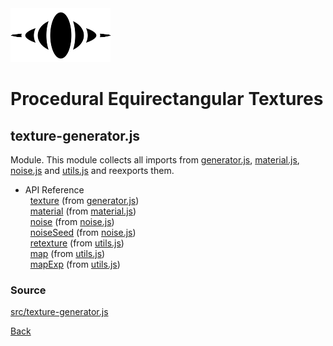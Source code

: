 <img class="logo" src="../assets/logo/logo-big.png">


# Procedural Equirectangular Textures

## texture-generator.js

Module. This module collects all imports from
[generator.js](api-generator.md), [material.js](api-material.md),
[noise.js](api-noise.md) and [utils.js](api-utils.md) and
reexports them.

* API Reference<br>
&nbsp; [texture](api-generator.md#texture) (from [generator.js](api-generator.md))<br>
&nbsp; [material](api-material.md#material) (from [material.js](api-material.md))<br>
&nbsp; [noise](api-noise.md#noise) (from [noise.js](api-noise.md))<br>
&nbsp; [noiseSeed](api-noise.md#noiseseed) (from [noise.js](api-noise.md))<br>
&nbsp; [retexture](api-utils.md#retexture) (from [utils.js](api-utils.md))<br>
&nbsp; [map](api-utils.md#map) (from [utils.js](api-utils.md))<br>
&nbsp; [mapExp](api-utils.md#mapExp) (from [utils.js](api-utils.md))


			
### Source

[src/texture-generator.js](https://github.com/boytchev/texture-generator/blob/main/src/texture-generator.js)



<div class="footnote">
	<a href="#" onclick="window.history.back(); return false;">Back</a>
</div>